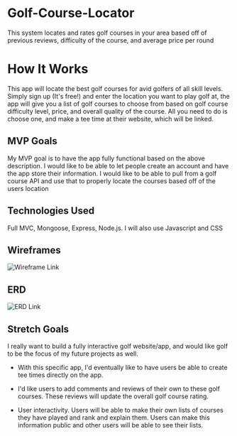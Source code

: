 # Golf-Course-Locator
This system locates and rates golf courses in your area based off of previous reviews, difficulty of the course, and average price per round

# How It Works
This app will locate the best golf courses for avid golfers of all skill levels. Simply sign up (It's free!) and enter the location you want to play golf at, the app will give you a list of golf courses to choose from based on golf course difficulty level, price, and overall quality of the course. All you need to do is choose one, and make a tee time at their website, which will be linked.

## MVP Goals
My MVP goal is to have the app fully functional based on the above description. I would like to be able to let people create an account and have the app store their information. I would like to be able to pull from a golf course API and use that to properly locate the courses based off of the users location

## Technologies Used
Full MVC, Mongoose, Express, Node.js. I will also use Javascript and CSS

## Wireframes
![Wireframe Link](https://wireframe.cc/pro/pp/903c36b0f722238)

## ERD
![ERD Link](https://lucid.app/lucidchart/458f6004-9c3a-4e22-8524-14c1de7db1af/edit?viewport_loc=-2410%2C-558%2C4431%2C2458%2C0_0&invitationId=inv_9b23bae6-bf26-40de-a66d-c1ff2c25ed99)

## Stretch Goals
I really want to build a fully interactive golf website/app, and would like golf to be the focus of my future projects as well. 

-   With this specific app, I'd eventually like to have users be able to create tee times directly on the app.

-   I'd like users to add comments and reviews of their own to these golf courses. These reviews will update the overall golf course rating.

-   User interactivity. Users will be able to make their own lists of courses they have played and rank and explain them. Users can make this information public and other users will be able to see their lists.

